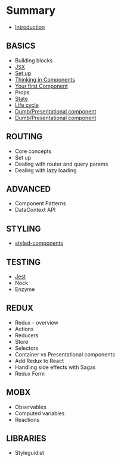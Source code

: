 # Summary

* [Introduction](README.md)

## BASICS

* Building blocks
* [JSX](jsx.md)
* [Set up](set-up.md)
* [Thinking in Components](thinking-in-components.md)
* [Your first Component](your-first-component.md)
* Props
* [State](state.md)
* [Life cycle](life-cycle.md)
* [Dumb/Presentational component](dumbpresentational-component.md)
* [Dumb/Presentational component](dumbpresentational-component.md)

## ROUTING

* Core concepts
* Set up
* Dealing with router and query params
* Dealing with lazy loading

## ADVANCED

* Component Patterns
* DataContext API

## STYLING

* [styled-components](styled-components.md)

## TESTING

* [Jest](testing/testing.md)
* Nock
* Enzyme

## REDUX

* Redux - overview
* Actions
* Reducers
* Store
* Selectors
* Container vs Presentational components
* Add Redux to React
* Handling side effects with Sagas
* Redux Form

## MOBX

* Observables
* Computed variables
* Reactions

## LIBRARIES

* Styleguidist

